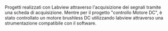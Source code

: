 Progetti realizzati con Labview attraverso l'acquisizione dei segnali tramite una scheda di acquisizione.
Mentre per il progetto "controllo Motore DC", è stato controllato un motore brushless DC utilizzando labview attraverso una strumentazione compatibile con il software.
